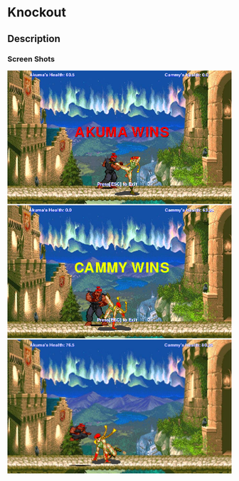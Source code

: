 <h1>Knockout</h1>
<h2>Description</h2>
<h3>Screen Shots</h3>
<img src="https://github.com/sbazif6878/Knockout/blob/master/objectives/akuma%20wins%20screen.png">
<img src="https://github.com/sbazif6878/Knockout/blob/master/objectives/cammy%20wins%20screen.PNG">
<img src="https://github.com/sbazif6878/Knockout/blob/master/objectives/fight%20screen%203.PNG">
